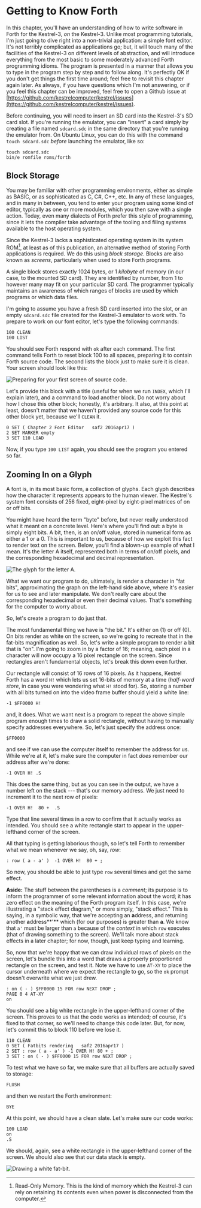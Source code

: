 # Getting to Know Forth

In this chapter, you'll have an understanding of how to write software in Forth for the Kestrel-3, *on* the Kestrel-3.  Unlike most programming tutorials, I'm just going to dive right into a non-trivial application: a simple font editor.  It's not terribly complicated as applications go; but, it will touch many of the facilities of the Kestrel-3 on different levels of abstraction, and will introduce everything from the most basic to some moderately advanced Forth programming idioms.  The program is presented in a manner that allows you to type in the program step by step and to follow along.  It's perfectly OK if you don't get things the first time around; feel free to revisit this chapter again later.  As always, if you have questions which I'm not answering, or if you feel this chapter can be improved, feel free to open a Github issue at [https://github.com/kestrelcomputer/kestrel/issues](https://github.com/kestrelcomputer/kestrel/issues).

Before continuing, you will need to insert an SD card into the Kestrel-3's SD card slot.  If you're running the emulator, you can "insert" a card simply by creating a file named `sdcard.sdc` in the same directory that you're running the emulator from.  On Ubuntu Linux, you can do this with the command `touch sdcard.sdc` *before* launching the emulator, like so:

    touch sdcard.sdc
    bin/e romfile roms/forth

## Block Storage

You may be familiar with other programming environments, either as simple as BASIC, or as sophisticated as C, C#, C++, etc.  In any of these languages, and in many in between, you tend to enter your program using some kind of editor, typically as one or more modules, which you then save with a single action.  Today, even many dialects of Forth prefer this style of programming, since it lets the compiler take advantage of the tooling and filing systems available to the host operating system.

Since the Kestrel-3 lacks a sophisticated operating system in its system ROM[^define_rom], at least as of this publication, an alternative method of storing Forth applications is required.  We do this using *block storage*.  Blocks are also known as *screens*, particularly when used to store Forth programs.

[^define_rom]: Read-Only Memory.  This is the kind of memory which the Kestrel-3 can rely on retaining its contents even when power is disconnected from the computer.

A single block stores exactly 1024 bytes, or 1 *kilobyte* of memory (in our case, to the mounted SD card).  They are identified by number, from 1 to however many may fit on your particular SD card.  The programmer typically maintains an awareness of which ranges of blocks are used by which programs or which data files.

I'm going to assume you have a fresh SD card inserted into the slot, or an empty `sdcard.sdc` file created for the Kestrel-3 emulator to work with.  To prepare to work on our font editor, let's type the following commands:

    100 CLEAN
    100 LIST

You should see Forth respond with `ok` after each command.  The first command tells Forth to reset block 100 to all spaces, preparing it to contain Forth source code.  The second lists the block just to make sure it is clean.  Your screen should look like this:

![Preparing for your first screen of source code.](images/ch2.100clean.png)

Let's provide this block with a title (useful for when we run `INDEX`, which I'll explain later), and a command to load another block.  Do not worry about how I chose this other block; honestly, it's arbitrary.  It also, at this point at least, doesn't matter that we haven't provided any source code for this other block yet, because we'll `CLEAN` it.

    0 SET ( Chapter 2 Font Editor   saf2 2016apr17 )
    2 SET MARKER empty
    3 SET 110 LOAD

Now, if you type `100 LIST` again, you should see the program you entered so far.

## Zooming In on a Glyph

A font is, in its most basic form, a collection of glyphs.  Each glyph describes how the character it represents appears to the human viewer.  The Kestrel's system font consists of 256 fixed, eight-pixel by eight-pixel matrices of on or off bits.

You might have heard the term "byte" before, but never really understood what it meant on a concrete level.  Here's where you'll find out: a byte is simply eight bits.  A bit, then, is an on/off value, stored in numerical form as either a 1 or a 0.  This is important to us, because of how we exploit this fact to render text on the screen.  Below, you'll find a blown-up example of what I mean.  It's the letter A itself, represented both in terms of on/off pixels, and the corresponding hexadecimal and decimal representation.

![The glyph for the letter A.](images/ch2.glyphA.png)

What we want our program to do, ultimately, is render a character in "fat bits", approximating the graph on the left-hand side above, where it's easier for us to see and later manipulate.  We don't really care about the corresponding hexadecimal or even their decimal values.  That's something for the computer to worry about.

So, let's create a program to do just that.  

The most fundamental thing we have is "the bit."  It's either on (1) or off (0).  On bits render as white on the screen, so we're going to recreate that in the fat-bits magnification as well.  So, let's write a simple program to render a bit that is "on".  I'm going to zoom in by a factor of 16; meaning, each pixel in a character will now occupy a 16 pixel rectangle on the screen.  Since rectangles aren't fundamental objects, let's break this down even further.

Our rectangle will consist of 16 rows of 16 pixels.  As it happens, Kestrel Forth has a word `H!` which lets us set 16-bits of memory at a time (*half-word store*, in case you were wondering what `H!` stood for).  So, storing a number with all bits turned on into the video frame buffer should yield a white line:

    -1 $FF0000 H!

and, it does.  What we want next is a program to repeat the above simple program enough times to draw a solid rectangle, without having to manually specify addresses everywhere.  So, let's just specify the address once:

    $FF0000

and see if we can use the computer itself to remember the address for us.  While we're at it, let's make sure the computer in fact *does* remember our address after we're done:

    -1 OVER H! .S

This does the same thing, but as you can see in the output, we have a number left on the stack --- that's our memory address.  We just need to increment it to the next row of pixels:

    -1 OVER H!  80 +  .S

Type that line several times in a row to confirm that it actually works as intended.  You should see a white rectangle start to appear in the upper-lefthand corner of the screen.

All that typing is getting laborious though, so let's tell Forth to remember what we mean whenever we say, oh, say, *row*:

    : row ( a - a' )  -1 OVER H!  80 + ;

So now, you should be able to just type `row` several times and get the same effect.

**Aside:** The stuff between the parentheses is a *comment*; its purpose is to inform the programmer of some relevant information about the word; it has zero effect on the meaning of the Forth program itself.  In this case, we're illustrating a "stack effect diagram," or more simply, "stack effect."  This is saying, in a symbolic way, that we're accepting an **a**ddress, and returning another **a**ddress**'** which (for our purposes) is greater than **a**.  We know that `a'` must be larger than `a` because of the *context* in which `row` executes (that of drawing something to the screen).  We'll talk more about stack effects in a later chapter; for now, though, just keep typing and learning.

So, now that we're happy that we can draw individual rows of pixels on the screen, let's bundle this into a word that draws a properly proportioned rectangle on the screen, and test it.  Note we have to use `AT-XY` to place the cursor underneath where we expect the rectangle to go, so the `ok` prompt doesn't overwrite what we just drew.

    : on ( - ) $FF0000 15 FOR row NEXT DROP ; 
    PAGE 0 4 AT-XY
    on

You should see a big white rectangle in the upper-lefthand corner of the screen.  This proves to us that the code works as intended; of course, it's fixed to that corner, so we'll need to change this code later.  But, for now, let's commit this to block 110 before we lose it.

    110 CLEAN
    0 SET ( Fatbits rendering   saf2 2016apr17 )
    2 SET : row ( a - a' ) -1 OVER H! 80 + ;
    3 SET : on ( - ) $FF0000 15 FOR row NEXT DROP ;

To test what we have so far, we make sure that all buffers are actually saved to storage:

    FLUSH

and then we restart the Forth environment:

    BYE

At this point, we should have a clean slate.  Let's make sure our code works:

    100 LOAD
    on
    .S

We should, again, see a white rectangle in the upper-lefthand corner of the screen.  We should also see that our data stack is empty.

![Drawing a white fat-bit.](images/ch2.fatbit.white.png)

